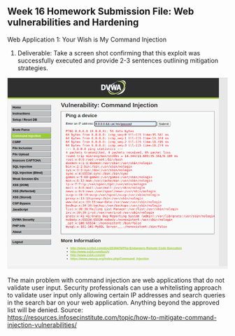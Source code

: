 ## Week 16 Homework Submission File: Web vulnerabilities and Hardening 


Web Application 1: Your Wish is My Command Injection


1. Deliverable: Take a screen shot confirming that this exploit was successfully executed and provide 2-3 sentences outlining mitigation strategies.


![command_injection](images/Command_injection.png)




The main problem with command injection are web applications that do not validate user input. Security professionals can use a whitelisting approach to validate user input only allowing certain IP addresses and search queries in the search bar on your web application. Anything beyond the approved list will be denied. Source: https://resources.infosecinstitute.com/topic/how-to-mitigate-command-injection-vulnerabilities/







